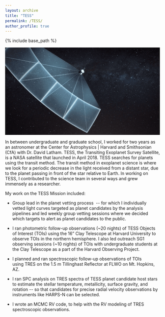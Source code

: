 ```yaml
---
layout: archive
title: "TESS"
permalink: /TESS/
author_profile: true
---
```


{% include base_path %}

<img align="center" src="../images/tess.gif">


In between undergraduate and graduate school, I worked for two years as an astronomer at the Center for Astrophysics | Harvard and Smithsonian (CfA) with Dr. David Latham. TESS, the Transiting Exoplanet Survey Satellite, is a NASA satellite that launched in April 2018. TESS searches for planets using the transit method. The transit method in exoplanet science is where we look for a periodic decrease in the light received from a distant star, due to the planet passing in front of the star relative to Earth. In working on TESS, I contributed to the science team in several ways and grew immensely as a researcher.​​ <br>


My work on the TESS Mission included: <br>

- Group lead in the planet vetting process  -- for which I individually vetted light curves targeted as planet candidates by the analysis pipelines and led weekly group vetting sessions where we decided which targets to alert as planet candidates to the public. <br>

- I ran photometric follow-up observations (~20 nights) of TESS Objects of Interest (TOIs) using the 16” Clay Telescope at Harvard University to observe TOIs in the northern hemisphere. I also led outreach SG1 observing sessions (~10 nights) of TOIs with undergraduate students at the Clay Telescope as a part of the Harvard Observing Project. <br>

- I planned and ran spectroscopic follow-up observations of TOIs using TRES on the 1.5 m Tillinghast Reflector at FLWO on Mt. Hopkins, AZ. <br>

- I ran SPC analysis on TRES spectra of TESS planet candidate host stars to estimate the stellar temperature, metallicity, surface gravity, and rotation -- so that candidates for precise radial velocity observations by instruments like HARPS-N can be selected.

- I wrote an MCMC RV code, to help with the RV modeling of TRES spectroscopic observations.

